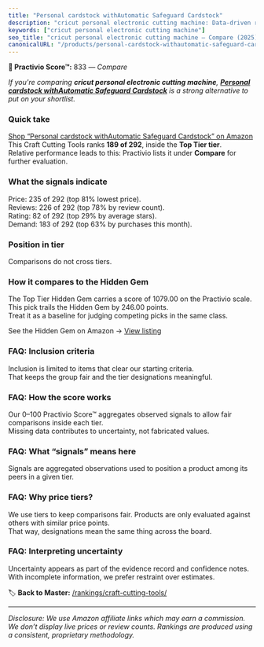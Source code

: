 ```yaml
---
title: "Personal cardstock withAutomatic Safeguard Cardstock"
description: "cricut personal electronic cutting machine: Data-driven ranking using the Practivio Score™. Positioned by quality, value, demand, findability, momentum."
keywords: ["cricut personal electronic cutting machine"]
seo_title: "cricut personal electronic cutting machine — Compare (2025)"
canonicalURL: "/products/personal-cardstock-withautomatic-safeguard-cardstock-B0DSBSVJXN/"
---
```


**🛒 Practivio Score™:** 833 — _Compare_


*If you're comparing **cricut personal electronic cutting machine**, **[Personal cardstock withAutomatic Safeguard Cardstock](https://www.amazon.com/dp/B0DSBSVJXN?tag=practivio-20)** is a strong alternative to put on your shortlist.*
### Quick take
[Shop “Personal cardstock withAutomatic Safeguard Cardstock” on Amazon](https://www.amazon.com/dp/B0DSBSVJXN?tag=practivio-20)
This Craft Cutting Tools ranks **189 of 292**, inside the **Top Tier tier**.  
Relative performance leads to this: Practivio lists it under **Compare** for further evaluation.

### What the signals indicate
Price: 235 of 292 (top 81% lowest price).  
Reviews: 226 of 292 (top 78% by review count).  
Rating: 82 of 292 (top 29% by average stars).  
Demand: 183 of 292 (top 63% by purchases this month).

### Position in tier
Comparisons do not cross tiers.

### How it compares to the Hidden Gem
The Top Tier Hidden Gem carries a score of 1079.00 on the Practivio scale.  
This pick trails the Hidden Gem by 246.00 points.  
Treat it as a baseline for judging competing picks in the same class.  

See the Hidden Gem on Amazon → [View listing](https://www.amazon.com/dp/B016LDV41S?tag=practivio-20)

### FAQ: Inclusion criteria
Inclusion is limited to items that clear our starting criteria.  
That keeps the group fair and the tier designations meaningful.

### FAQ: How the score works
Our 0–100 Practivio Score™ aggregates observed signals to allow fair comparisons inside each tier.  
Missing data contributes to uncertainty, not fabricated values.

### FAQ: What “signals” means here
Signals are aggregated observations used to position a product among its peers in a given tier.

### FAQ: Why price tiers?
We use tiers to keep comparisons fair. Products are only evaluated against others with similar price points.  
That way, designations mean the same thing across the board.

### FAQ: Interpreting uncertainty
Uncertainty appears as part of the evidence record and confidence notes.  
With incomplete information, we prefer restraint over estimates.

<!-- Missing template for Compare/CompareWithinPriceClass -->


🏷️ **Back to Master:** [/rankings/craft-cutting-tools/](/rankings/craft-cutting-tools/)

---
_Disclosure: We use Amazon affiliate links which may earn a commission. We don’t display live prices or review counts. Rankings are produced using a consistent, proprietary methodology._

